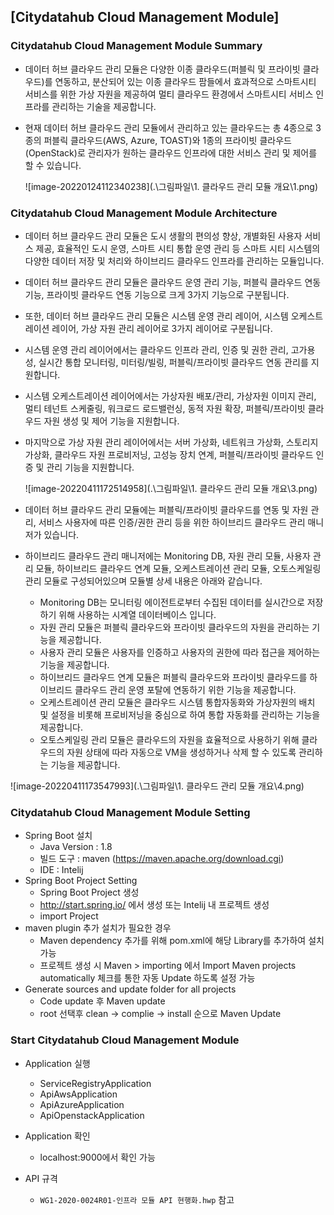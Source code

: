 ## [Citydatahub Cloud Management Module]

### Citydatahub Cloud Management Module Summary

+ 데이터 허브 클라우드 관리 모듈은 다양한 이종 클라우드(퍼블릭 및 프라이빗 클라우드)를 연동하고, 분산되어 있는 이종 클라우드 팜들에서 효과적으로 스마트시티 서비스를 위한 가상 자원을 제공하여 멀티 클라우드 환경에서 스마트시티 서비스 인프라를 관리하는 기술을 제공합니다.

+ 현재 데이터 허브 클라우드 관리 모듈에서 관리하고 있는 클라우드는 총 4종으로 3종의 퍼블릭 클라우드(AWS, Azure, TOAST)와 1종의 프라이빗 클라우드(OpenStack)로 관리자가 원하는 클라우드 인프라에 대한 서비스 관리 및 제어를 할 수 있습니다.

  ![image-20220124112340238](.\그림파일\1. 클라우드 관리 모듈 개요\1.png)

  

### Citydatahub Cloud Management Module Architecture

+ 데이터 허브 클라우드 관리 모듈은 도시 생활의 편의성 향상, 개별화된 사용자 서비스 제공, 효율적인 도시 운영, 스마트 시티 통합 운영 관리 등 스마트 시티 시스템의 다양한 데이터 저장 및 처리와 하이브리드 클라우드 인프라를 관리하는 모듈입니다.

+ 데이터 허브 클라우드 관리 모듈은 클라우드 운영 관리 기능, 퍼블릭 클라우드 연동 기능, 프라이빗 클라우드 연동 기능으로 크게 3가지 기능으로 구분됩니다.

+ 또한, 데이터 허브 클라우드 관리 모듈은 시스템 운영 관리 레이어, 시스템 오케스트레이션 레이어, 가상 자원 관리 레이어로 3가지 레이어로 구분됩니다. 

+ 시스템 운영 관리 레이어에서는 클라우드 인프라 관리, 인증 및 권한 관리, 고가용성, 실시간 통합 모니터링, 미터링/빌링, 퍼블릭/프라이빗 클라우드 연동 관리를 지원합니다.

+ 시스템 오케스트레이션 레이어에서는 가상자원 배포/관리, 가상자원 이미지 관리, 멀티 테넌트 스케줄링, 워크로드 로드밸런싱, 동적 자원 확장, 퍼블릭/프라이빗 클라우드 자원 생성 및 제어 기능을 지원합니다.

+ 마지막으로 가상 자원 관리 레이어에서는 서버 가상화, 네트워크 가상화, 스토리지 가상화, 클라우드 자원 프로비저닝, 고성능 장치 연계, 퍼블릭/프라이빗 클라우드 인증 및 관리 기능을 지원합니다.

  ![image-20220411172514958](.\그림파일\1. 클라우드 관리 모듈 개요\3.png)

  

+ 데이터 허브 클라우드 관리 모듈에는 퍼블릭/프라이빗 클라우드를 연동 및 자원 관리, 서비스 사용자에 따른 인증/권한 관리 등을 위한 하이브리드 클라우드 관리 매니저가 있습니다.

+ 하이브리드 클라우드 관리 매니저에는 Monitoring DB, 자원 관리 모듈, 사용자 관리 모듈, 하이브리드 클라우드 연계 모듈, 오케스트레이션 관리 모듈, 오토스케일링 관리 모듈로 구성되어있으며 모듈별 상세 내용은 아래와 같습니다.

  + Monitoring DB는 모니터링 에이전트로부터 수집된 데이터를 실시간으로 저장하기 위해 사용하는 시계열 데이터베이스 입니다.
  + 자원 관리 모듈은 퍼블릭 클라우드와 프라이빗 클라우드의 자원을 관리하는 기능을 제공합니다.
  + 사용자 관리 모듈은 사용자를 인증하고 사용자의 권한에 따라 접근을 제어하는 기능을 제공합니다.
  + 하이브리드 클라우드 연계 모듈은 퍼블릭 클라우드와 프라이빗 클라우드를 하이브리드 클라우드 관리 운영 포탈에 연동하기 위한 기능을 제공합니다.
  + 오케스트레이션 관리 모듈은 클라우드 시스템 통합자동화와 가상자원의 배치 및 설정을 비롯해 프로비저닝을 중심으로 하여 통합 자동화를 관리하는 기능을 제공합니다.
  + 오토스케일링 관리 모듈은 클라우드의 자원을 효율적으로 사용하기 위해 클라우드의 자원 상태에 따라 자동으로 VM을 생성하거나 삭제 할 수 있도록 관리하는 기능을 제공합니다.

![image-20220411173547993](.\그림파일\1. 클라우드 관리 모듈 개요\4.png)



### Citydatahub Cloud Management Module Setting

+ Spring Boot 설치
    + Java Version : 1.8
    + 빌드 도구 : maven (https://maven.apache.org/download.cgi)
    + IDE : Intelij
+ Spring Boot Project Setting
    + Spring Boot Project 생성
    + http://start.spring.io/ 에서 생성 또는 Intelij 내 프로젝트 생성
    + import Project
+ maven plugin 추가 설치가 필요한 경우
    + Maven dependency 추가를 위해 pom.xml에 해당 Library를 추가하여 설치 가능
    + 프로젝트 생성 시 Maven > importing 에서 Import Maven projects automatically 체크를 통한 자동 Update 하도록 설정 가능
+ Generate sources and update folder for all projects
    + Code update 후 Maven update
    + root 선택후 clean -> complie -> install 순으로 Maven Update 



### Start Citydatahub Cloud Management Module
+ Application 실행
    + ServiceRegistryApplication
    + ApiAwsApplication
    + ApiAzureApplication
    + ApiOpenstackApplication

+ Application 확인
    + localhost:9000에서 확인 가능

+ API 규격
    + `WG1-2020-0024R01-인프라 모듈 API 현행화.hwp` 참고
